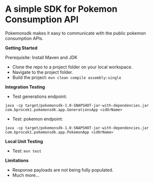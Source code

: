 # **A simple SDK for Pokemon Consumption API** 

Pokemonsdk makes it easy to communicate with the public pokemon consumption APIs.

**Getting Started**

Prerequisite: Install Maven and JDK

* Clone the repo to a project folder on your local workspace.
* Navigate to the project folder.
* Build the project: `mvn clean compile assembly:single`

**Integration Testing**
* Test generations endpoint:

`java -cp target/pokemonsdk-1.0-SNAPSHOT-jar-with-dependencies.jar com.bprocek1.pokemonsdk.app.GenerationsApp <idOrName>`
* Test: pokemon endpoint:

`java -cp target/pokemonsdk-1.0-SNAPSHOT-jar-with-dependencies.jar com.bprocek1.pokemonsdk.app.PokemonApp <idOrName>`

**Local Unit Testing**

* Test: `mvn test`

**Limitations**
* Response payloads are not being fully populated.
* Much more...